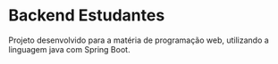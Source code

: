 # Backend Estudantes
Projeto desenvolvido para a matéria de programação web, utilizando a linguagem java com Spring Boot.